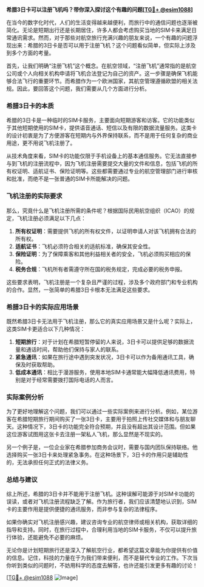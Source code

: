 **希腊3日卡可以注册飞机吗？带你深入探讨这个有趣的问题[[TG💪+ @esim1088](https://t.me/s/esim1088)]**

在当今的数字化时代，人们的生活变得越来越便利，而旅行中的通信问题也逐渐被简化。无论是短期出行还是长期居住，许多人都会考虑购买当地的SIM卡来满足日常通讯需求。然而，对于那些对航空旅行充满兴趣的朋友来说，一个有趣的问题浮现出来：希腊的3日卡是否可以用于注册飞机？这个问题看似简单，但实际上涉及到多个方面的考量。

首先，让我们明确“注册飞机”这个概念。在航空领域，“注册飞机”通常指的是航空公司或个人向相关机构申请将飞机合法登记为自己的资产。这一步骤是确保飞机能够合法飞行的重要环节。而希腊作为一个欧洲国家，其航空管理遵循欧盟的相关法规。因此，要回答这个问题，我们需要从几个方面进行分析。

### 希腊3日卡的本质

希腊的3日卡是一种临时的SIM卡服务，主要面向短期游客和访客。它的功能类似于其他短期使用的SIM卡，提供语音通话、短信以及有限的数据流量服务。这类卡的设计初衷是为了方便游客在短期内与外界保持联系，而不是用于任何复杂的商业用途，更不用说飞机注册了。

从技术角度来看，SIM卡的功能仅限于手机设备上的基本通信服务。它无法直接参与到飞机的注册流程中，因为飞机注册需要提交大量的文件和信息，包括飞机的所有权证明、适航证书、保险证明等。这些都需要通过专业的航空管理部门进行审核和批准，而绝不是一张普通的SIM卡所能解决的问题。

### 飞机注册的实际要求

那么，究竟什么是飞机注册所需的条件呢？根据国际民用航空组织（ICAO）的规定，飞机注册必须满足以下几点：

1. **所有权证明**：需要提供飞机的所有权文件，以证明申请人对该飞机拥有合法的所有权。
2. **适航证书**：飞机必须符合相关的适航标准，确保其安全性。
3. **保险证明**：为了保障乘客和其他利益相关者的安全，飞机必须购买相应的保险。
4. **税务合规**：飞机所有者需遵守所在国的税务规定，完成必要的税务申报。

这些要求表明，飞机注册是一个复杂且严谨的过程，涉及多个政府部门和专业机构的合作。显然，一张简单的希腊3日卡根本无法满足这些要求。

### 希腊3日卡的实际应用场景

既然希腊3日卡无法用于飞机注册，那么它的真实应用场景又是什么呢？实际上，这类SIM卡更适合以下几种情况：

1. **短期旅行**：对于计划在希腊短暂停留的人来说，3日卡可以提供足够的数据流量和通话时间，帮助他们保持与家人的联系。
2. **紧急通讯**：如果在旅行途中遇到突发状况，3日卡可以作为备用通讯工具，确保及时获取帮助。
3. **低成本通讯**：相比于漫游服务，使用本地SIM卡通常能大幅降低通讯费用，特别是对于经常需要拨打国际电话的人而言。

### 实际案例分析

为了更好地理解这个问题，我们可以通过一些实际案例来进行分析。例如，某位游客在希腊短期旅行期间购买了一张3日卡，主要用于拍照上传社交媒体和与朋友聊天。这种情况下，3日卡的功能完全符合预期，并且没有超出其设计范围。但如果这位游客试图用这张卡去注册一架私人飞机，那么显然是不现实的。

另一个例子是，一位企业家在希腊参加商务会议时，需要与国内团队保持联络。他选择购买一张3日卡来处理紧急事务。在这种场景下，3日卡的作用只是辅助性的，无法承担任何正式的法律义务。

### 总结与建议

综上所述，希腊的3日卡并不能用于注册飞机。这种误解可能源于对SIM卡功能的误读，或者对飞机注册流程缺乏了解。作为旅行者，我们应该清楚地认识到，SIM卡的主要作用是提供便捷的通讯服务，而非参与复杂的法律程序。

如果你确实对飞机注册感兴趣，建议咨询专业的航空律师或相关机构，获取详细的指导和支持。同时，在旅行过程中，合理利用当地的SIM卡服务，不仅可以提升旅行体验，还能避免不必要的麻烦。

无论你是计划短期旅行还是深入了解航空行业，都希望这篇文章能为你提供有价值的信息。记住，科技的力量在于为我们带来便利，而不是替代专业的工作。下次当你听到类似的问题时，不妨用科学的态度去解答，也许还能引发更多有趣的讨论！

[[TG💪+ @esim1088](https://t.me/s/esim1088) ![Image](https://i.postimg.cc/4NQfJmqS/Snipaste-2025-05-13-00-14-12.png)]